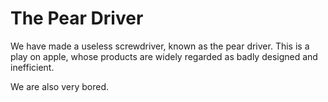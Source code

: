 # The Pear Driver

We have made a useless screwdriver, known as the pear driver. This is a play on apple, whose products are widely regarded as badly designed and inefficient.

We are also very bored.
